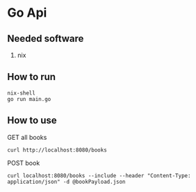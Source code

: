 # Go Api

## Needed software  

1. nix  

## How to run  

```shell
nix-shell  
go run main.go
```

## How to use  

GET all books
```shell  
curl http://localhost:8080/books
```

POST book
```shell  
curl localhost:8080/books --include --header "Content-Type: application/json" -d @bookPayload.json 
```
